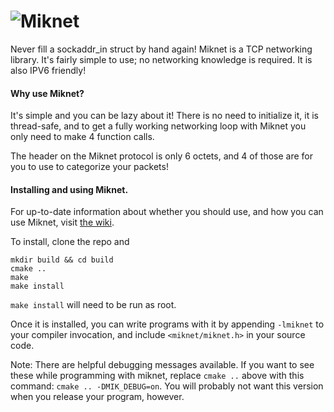 ![Miknet](http://i.imgur.com/ZZ88kVK.png)
================================================================================

Never fill a sockaddr_in struct by hand again! Miknet is a TCP networking
library. It's fairly simple to use; no networking knowledge is required. It is
also IPV6 friendly!

#### Why use Miknet?

It's simple and you can be lazy about it! There is no need to initialize it, it
is thread-safe, and to get a fully working networking loop with Miknet you only
need to make 4 function calls.

The header on the Miknet protocol is only 6 octets, and 4 of those are for you
to use to categorize your packets!

#### Installing and using Miknet.

For up-to-date information about whether you should use, and how you can use
Miknet, visit [the wiki](https://github.com/PaytonTurnage/Miknet/wiki).

To install, clone the repo and

    mkdir build && cd build
    cmake ..
    make
    make install

```make install``` will need to be run as root.

Once it is installed, you can write programs with it by appending ```-lmiknet``` to
your compiler invocation, and include ```<miknet/miknet.h>``` in your source code.

Note: There are helpful debugging messages available. If you want to see these
while programming with miknet, replace ```cmake ..``` above with this command:
```cmake .. -DMIK_DEBUG=on```. You will probably not want this version when you
release your program, however.
